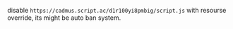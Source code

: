 disable `https://cadmus.script.ac/d1r100yi8pmbig/script.js` with resourse override, its might be auto ban system.

